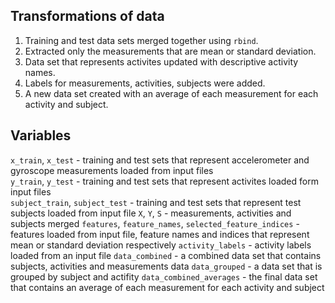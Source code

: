## Transformations of data

1. Training and test data sets merged together using `rbind`.
2. Extracted only the measurements that are mean or standard deviation.
3. Data set that represents activites updated with descriptive activity names.
4. Labels for measurements, activities, subjects were added.
5. A new data set created with an average of each measurement for each activity and subject.

## Variables

`x_train`, `x_test` - training and test sets that represent accelerometer and gyroscope measurements loaded from input files  
`y_train`, `y_test` - training and test sets that represent activites loaded form input files  
`subject_train`, `subject_test` - training and test sets that represent test subjects loaded from input file
`X`, `Y`, `S` - measurements, activities and subjects merged
`features`, `feature_names`, `selected_feature_indices` - features loaded from input file, feature names and indices that represent mean or standard deviation respectively
`activity_labels` - activity labels loaded from an input file
`data_combined` - a combined data set that contains subjects, activities and measurements data
`data_grouped` - a data set that is grouped by subject and actifity
`data_combined_averages` - the final data set that contains an average of each measurement for each activity and subject
